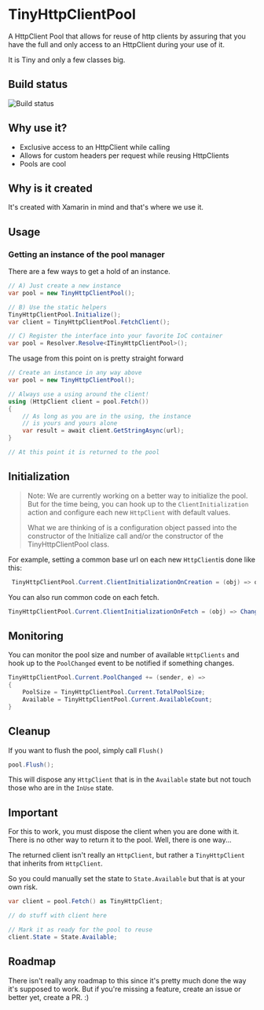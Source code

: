 # TinyHttpClientPool
A HttpClient Pool that allows for reuse of http clients by assuring that you have the full and only access to an HttpClient during your use of it.

It is Tiny and only a few classes big.

## Build status

![Build status](https://io2gamelabs.visualstudio.com/_apis/public/build/definitions/be16d002-5786-41a1-bf3b-3e13d5e80aa0/13/badge)

## Why use it?

* Exclusive access to an HttpClient while calling
* Allows for custom headers per request while reusing HttpClients
* Pools are cool

## Why is it created

It's created with Xamarin in mind and that's where we use it.

## Usage

### Getting an instance of the pool manager

There are a few ways to get a hold of an instance.

```csharp
// A) Just create a new instance
var pool = new TinyHttpClientPool();

// B) Use the static helpers
TinyHttpClientPool.Initialize();
var client = TinyHttpClientPool.FetchClient();

// C) Register the interface into your favorite IoC container
var pool = Resolver.Resolve<ITinyHttpClientPool>();
```

The usage from this point on is pretty straight forward

```csharp
// Create an instance in any way above
var pool = new TinyHttpClientPool();

// Always use a using around the client!
using (HttpClient client = pool.Fetch())
{
    // As long as you are in the using, the instance
    // is yours and yours alone
    var result = await client.GetStringAsync(url);
}

// At this point it is returned to the pool
```

## Initialization
> Note: We are currently working on a better way to initialize the pool. But for the time being, you can hook up to the ```ClientInitialization``` action and configure each new ```HttpClient``` with default values.
>
> What we are thinking of is a configuration object passed into the constructor of the Initialize call and/or the constructor of the TinyHttpClientPool class.

For example, setting a common base url on each new ```HttpClient```is done like this:
```csharp
 TinyHttpClientPool.Current.ClientInitializationOnCreation = (obj) => obj.BaseAddress = new Uri(BackendUrl);
```

You can also run common code on each fetch.
```csharp
TinyHttpClientPool.Current.ClientInitializationOnFetch = (obj) => ChangeHeaders(obj);
```

## Monitoring

You can monitor the pool size and number of available ```HttpClients``` and hook up to the ```PoolChanged``` event to be notified if something changes.

```csharp
TinyHttpClientPool.Current.PoolChanged += (sender, e) =>
{
    PoolSize = TinyHttpClientPool.Current.TotalPoolSize;
    Available = TinyHttpClientPool.Current.AvailableCount;
}
```

## Cleanup

If you want to flush the pool, simply call ```Flush()```

```csharp
pool.Flush();
```

This will dispose any ```HttpClient``` that is in the ```Available``` state but not touch those who are in the ```InUse``` state.

## Important

For this to work, you must dispose the client when you are done with it. There is no other way to return it to the pool. Well, there is one way...

The returned client isn't really an ```HttpClient```, but rather a ```TinyHttpClient``` that inherits from ```HttpClient```.

So you could manually set the state to ```State.Available``` but that is at your own risk.

```csharp
var client = pool.Fetch() as TinyHttpClient;

// do stuff with client here

// Mark it as ready for the pool to reuse
client.State = State.Available; 
```


## Roadmap

There isn't really any roadmap to this since it's pretty much done the way it's supposed to work. But if you're missing a feature, create an issue or better yet, create a PR. :)
